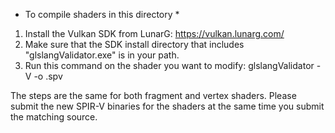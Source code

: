 * To compile shaders in this directory *

1. Install the Vulkan SDK from LunarG: https://vulkan.lunarg.com/
2. Make sure that the SDK install directory that includes "glslangValidator.exe" is in your path.
3. Run this command on the shader you want to modify: glslangValidator -V <shadername> -o <shadername>.spv

The steps are the same for both fragment and vertex shaders. Please submit the new SPIR-V binaries for the shaders at the same time you submit the matching source.

